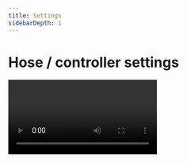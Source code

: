 ```yaml
---
title: Settings
sidebarDepth: 1
---
```


# Hose / controller settings

<Video url="https://www.youtube.com/embed/yjb2FXzLuNQ" />


<Screenshot
    url="/rubberhose3/settings-panel.png"
    alt="Rubberhose 3 settings"
    width="312px"
    outline
    round
    left
 />

Every new hose will use the values in the **Settings** group to define the:

- Hose length
- Realism
- Bend slide
- Bend roundness
- Bend direction
- Controller colors
- Controller size
- Controller stretch feedback
- Controller pair naming options

<br/>

### Get/apply settings

Settings are often *set-and-forget*, but in Rubberhose you have the freedom to push and pull settings from hoses almost like a global copy and paste.

**Stretch feedback** is the one exception to pushing and pulling. With this option disabled the expression is excluded so the option only effects new hoses.

### Get selected hose settings

Select a hose or controller and batch pull all the hose 5 hose properties.

### Apply all hose settings

Batch apply all 5 hose properties to:

- The selected hose
- All hoses in the comp with no layers selected


### Reset the defaults

After editing for a while it is easy to forget where we started. Right click the panel to **Reset default settings**.

<Screenshot
    url="/rubberhose3/settings-reset.png"
    alt="Reset settings"
    width="312px"
    outline
    round
 />


<br/>
